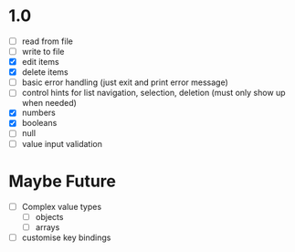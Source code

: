 # 1.0

- [ ] read from file
- [ ] write to file
- [x] edit items
- [x] delete items
- [ ] basic error handling (just exit and print error message)
- [ ] control hints for list navigation, selection, deletion (must only show up when needed)
- [x] numbers
- [x] booleans
- [ ] null
- [ ] value input validation

# Maybe Future

- [ ] Complex value types
  - [ ] objects
  - [ ] arrays
- [ ] customise key bindings
